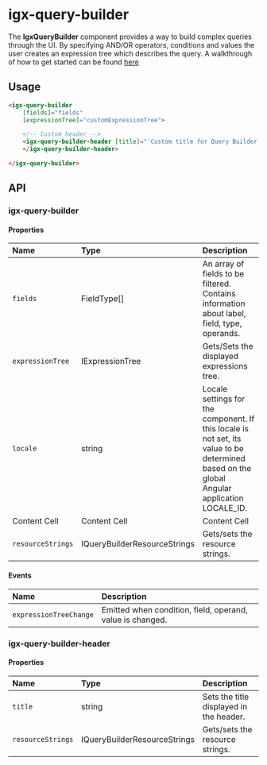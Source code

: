 # igx-query-builder
The **IgxQueryBuilder**  component provides a way to build complex queries through the UI. By specifying AND/OR operators, conditions and values the user creates an expression tree which describes the query.
A walkthrough of how to get started can be found [here](https://www.infragistics.com/products/ignite-ui-angular/angular/components/query-builder)

## Usage
```html
<igx-query-builder
    [fields]="fields"
    [expressionTree]="customExpressionTree">

    <!-- Custom header -->
    <igx-query-builder-header [title]="'Custom title for Query Builder'">
    </igx-query-builder-header>

</igx-query-builder>
```

## API

### igx-query-builder

#### Properties

| Name | Type | Description |
| :--- | :--- | :--- |
| `fields`  | FieldType[]  | An array of fields to be filtered. Contains information about  label, field, type, operands. |
| `expressionTree`  | IExpressionTree  | Gets/Sets the displayed expressions tree. |
| `locale`  | string  | Locale settings for the component. If this locale is not set, its value to be determined based on the global Angular application LOCALE_ID. |
| Content Cell  | Content Cell  | Content Cell |
| `resourceStrings`  | IQueryBuilderResourceStrings  | Gets/sets the resource strings. |

#### Events

| Name | Description |
| :--- | :--- |
| `expressionTreeChange` | Emitted when condition, field, operand, value is changed. | no | - |

### igx-query-builder-header

#### Properties

| Name | Type | Description |
| :--- | :--- | :--- |
| `title` | string | Sets the title displayed in the header. |
| `resourceStrings` | IQueryBuilderResourceStrings | Gets/sets the resource strings. |
